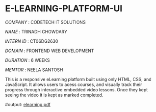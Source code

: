 # E-LEARNING-PLATFORM-UI

*COMPANY* : CODETECH IT SOLUTIONS

*NAME* : TRINADH CHOWDARY

*INTERN ID* : CT06DG2630

*DOMAIN* : FRONTEND WEB DEVELOPMENT

*DURATION* : 6 WEEKS

*MENTOR* : NEELA SANTOSH

This is a responsive eLearning platform built using only HTML, CSS, and  JavaScript. It allows users to acess courses, and visually track their progress through interactive embedded video lessons.
Once they kept seeing the video it is kept as marked completed.

#output: 
[elearning.pdf](https://github.com/user-attachments/files/21471980/elearning.pdf)
